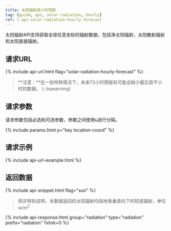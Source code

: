```yaml
---
title: 太阳辐射逐小时预报
tag: [guide, api, solar-radiation, hourly]
ref: 1-api-solar-radiation-hourly-forecast
---
```


太阳辐射API支持获取全球任意坐标的辐射数据，包括净太阳辐射，太阳散射辐射和太阳直接辐射。

## 请求URL

{% include api-url.html flag="solar-radiation-hourly-forecast" %}

> **注意：**在一些特殊情况下，未来72小时预报有可能会缺少最后若干小时的数据。
{:.bqwarning}

## 请求参数

请求参数包括必选和可选参数，参数之间使用`&`进行分隔。

{% include params.html p="key location-coord" %}

## 请求示例

{% include api-url-example.html %}

## 返回数据

{% include api-snippet.html flag="sun" %}

> 除非特别说明，本数据返回的太阳辐射均指地表垂直向下的短波辐射，单位w/m<sup>2</sup>

{% include api-response.html group="radiation" type="radiation" prefix="radiation" fxlink=0 %}
